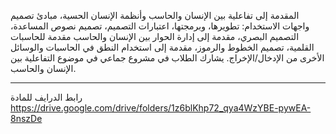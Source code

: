 المقدمة إلى تفاعلية بين الإنسان والحاسب وأنظمة الإنسان الحسية، مبادئ تصميم واجهات الاستخدام: تطويرها، وبرمجتها، اعتبارات
التصميم، تصميم نصوص المساعدة، التصميم البصري، مقدمة إلى إدارة الحوار بين الإنسان والحاسب مقدمة للحاسبات القلمية، تصميم
الخطوط والرموز، مقدمة إلى استخدام النطق في الحاسبات والوسائل الأخرى من الإدخال/الإخراج. يشارك الطلاب في مشروع جماعي في
موضوع التفاعلية بين الإنسان والحاسب.

---
رابط الدرايف للمادة
https://drive.google.com/drive/folders/1z6blKhp72_qya4WzYBE-pywEA-8nszDe
